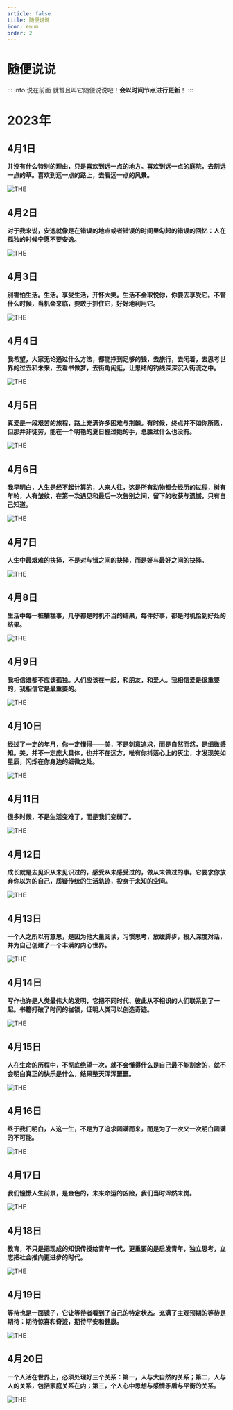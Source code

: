 ```yaml
---
article: false
title: 随便说说
icon: enum
order: 2
---
```




# 随便说说

::: info 说在前面
就暂且叫它随便说说吧！**会以时间节点进行更新**！
:::


# 2023年

## 4月1日

**并没有什么特别的理由，只是喜欢到远一点的地方。喜欢到远一点的庭院，去割远一点的草。喜欢到远一点的路上，去看远一点的风景。**

![THE](https://aj0.cn/wp-content/uploads/cltj/2022-01-12/a97bb511bfdc7932b0b09a2fba44acc9.jpg)

## 4月2日

**对于我来说，安逸就像是在错误的地点或者错误的时间里勾起的错误的回忆：人在孤独的时候宁愿不要安逸。**

![THE](https://aj0.cn/wp-content/uploads/cltj/2022-01-12/918f5a565ff03edea956d749f26dcc01.jpg)

## 4月3日

**别害怕生活。生活。享受生活，开怀大笑。生活不会取悦你，你要去享受它。不管什么时候，当机会来临，要敢于抓住它，好好地利用它。**

![THE](https://aj0.cn/wp-content/uploads/cltj/2022-01-12/85230db24ef213440bbc668657eae9d8.jpg)


## 4月4日
**我希望，大家无论通过什么方法，都能挣到足够的钱，去旅行，去闲着，去思考世界的过去和未来，去看书做梦，去街角闲逛，让思绪的钓线深深沉入街流之中。**

![THE](https://aj0.cn/wp-content/uploads/cltj/2022-01-12/ff1605346c83c2d4e38bd25e870f46da.jpg)

## 4月5日
**真爱是一段艰苦的旅程，路上充满许多困难与荆棘。有时候，终点并不如你所愿，但那并非徒劳，能在一个明艳的夏日握过她的手，总胜过什么也没有。**

![THE](https://aj0.cn/wp-content/uploads/cltj/2022-01-12/ab567b1de5149564badef930039e9122.jpg)

## 4月6日
**我早明白，人生是经不起计算的，人来人往，这是所有动物都会经历的过程，树有年轮，人有皱纹，在第一次遇见和最后一次告别之间，留下的收获与遗憾，只有自己知道。**

![THE](https://aj0.cn/wp-content/uploads/cltj/2022-01-12/c158096b35c7652fec9b4d763d3d5279.jpg)

## 4月7日
**人生中最艰难的抉择，不是对与错之间的抉择，而是好与最好之间的抉择。**

![THE](https://aj0.cn/wp-content/uploads/cltj/2022-01-12/8d7f3141ba57c09fbc2bb06beb1776f1.jpg)

## 4月8日
**生活中每一桩糟糕事，几乎都是时机不当的结果，每件好事，都是时机恰到好处的结果。**

![THE](https://aj0.cn/wp-content/uploads/cltj/2022-01-12/7d7b65699e2cca5a1f80b706c2809126.jpg)

## 4月9日
**我相信谁都不应该孤独。人们应该在一起，和朋友，和爱人。我相信爱是很重要的，我相信它是最重要的。**

![THE](https://aj0.cn/wp-content/uploads/cltj/2022-01-12/1c52286ac7f1cb239f555942ca3dc703.jpg)

## 4月10日
**经过了一定的年月，你一定懂得——美，不是刻意追求，而是自然而然，是细微感知。美，并不一定庞大具体，也并不在远方，唯有你抖落心上的灰尘，才发现美如星辰，闪烁在你身边的细微之处。**

![THE](https://aj0.cn/wp-content/uploads/cltj/2022-01-12/418ff963b95e05472ef006697ad9d1a4.jpg)

## 4月11日
**很多时候，不是生活变难了，而是我们变弱了。**

![THE](https://aj0.cn/wp-content/uploads/cltj/2022-01-12/347e3397b3616bec60ed328074039d85.jpg)
## 4月12日
**成长就是去见识从未见识过的，感受从未感受过的，做从未做过的事。它要求你放弃你以为的自己，质疑传统的生活轨迹，投身于未知的空间。**

![THE](https://aj0.cn/wp-content/uploads/cltj/2022-01-12/1ae6b09570a7065c36225841f2a144d6.jpg)
## 4月13日
**一个人之所以有意思，是因为他大量阅读，习惯思考，放缓脚步，投入深度对话，并为自己创建了一个丰满的内心世界。**

![THE](https://aj0.cn/wp-content/uploads/cltj/2022-01-12/93286fa74203ac3d46895f025156f5b5.jpg)
## 4月14日
**写作也许是人类最伟大的发明，它把不同时代、彼此从不相识的人们联系到了一起。书籍打破了时间的枷锁，证明人类可以创造奇迹。**

![THE](https://aj0.cn/wp-content/uploads/cltj/2022-01-12/498afbaac4fd37f2d78acb0aa88f31ce.jpg)
## 4月15日
**人在生命的历程中，不彻底绝望一次，就不会懂得什么是自己最不能割舍的，就不会明白真正的快乐是什么，结果整天浑浑噩噩。**

![THE](https://aj0.cn/wp-content/uploads/cltj/2022-01-12/453b5ccc808798765d81e17c1228c233.jpg)
## 4月16日
**终于我们明白，人这一生，不是为了追求圆满而来，而是为了一次又一次明白圆满的不可能。**

![THE](https://aj0.cn/wp-content/uploads/cltj/2022-01-12/52999b6b2dcb2c6f86e9a3294ed9d53c.jpg)
## 4月17日
**我们憧憬人生前景，是金色的，未来命运的凶险，我们当时浑然未觉。**

![THE](https://aj0.cn/wp-content/uploads/cltj/2022-01-12/b0556d4e72f6e073a565bdd582b3219c.jpg)
## 4月18日
**教育，不只是把现成的知识传授给青年一代，更重要的是启发青年，独立思考，立志把社会推向更进步的时代。**

![THE](https://aj0.cn/wp-content/uploads/cltj/2022-01-12/a7189a78134a5b56f9479f73db5cdadc.jpg)
## 4月19日
**等待也是一面镜子，它让等待者看到了自己的特定状态。充满了主观预期的等待是期待：期待惊喜和奇迹，期待平安和健康。**

![THE](https://aj0.cn/wp-content/uploads/cltj/2022-01-12/e173665ae618c582d67906193f2edbab.jpg)

## 4月20日
**一个人活在世界上，必须处理好三个关系：第一，人与大自然的关系；第二，人与人的关系，包括家庭关系在内；第三，个人心中思想与感情矛盾与平衡的关系。**

![THE](https://aj0.cn/wp-content/uploads/cltj/2022-01-12/29ff96e97c50cd6f0723abe23aa781af.jpg)